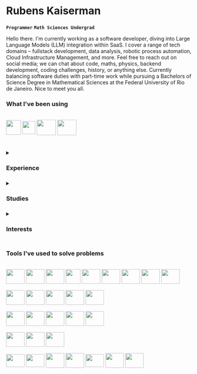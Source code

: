 # Rubens Kaiserman
**`Programmer`** **`Math Sciences Undergrad`**

Hello there. I'm currently working as a software developer, diving into Large Language Models (LLM) integration within SaaS. I cover a range of tech domains – fullstack development, data analysis, robotic process automation, Cloud Infrastructure Management, and more. Feel free to reach out on social media; we can chat about code, maths, physics, backend development, coding challenges, history, or anything else. Currently balancing software duties with part-time work while pursuing a Bachelors of Science Degree in Mathematical Sciences at the Federal University of Rio de Janeiro. Nice to meet you all.

### What I've been using
<div style="display: inline_block"><br>
  <img align="center" height="40" src="https://cdn.jsdelivr.net/gh/devicons/devicon/icons/go/go-original.svg" />
  <img align="center" height="35" width="35" src="https://cdn.jsdelivr.net/gh/devicons/devicon/icons/javascript/javascript-plain.svg" />
  <img align="center" height="42" width="52" src="https://cdn.jsdelivr.net/gh/devicons/devicon/icons/python/python-original.svg" />
  <img align="center" height="42" width="52" src="https://cdn.jsdelivr.net/gh/devicons/devicon/icons/googlecloud/googlecloud-original.svg" />
</div>

#

<details>
  <summary><h3>Experience<h3></summary>
  <ul>
    <li>FullStack Software Engineer</li>
    <li>Web Design Intern</li>
    <li>Research Program Mobile Developer</li>
  </ul>
</details>

<details>
  <summary><h3>Studies<h3></summary>
  <ul>
    <li>Mathematical Sciences Undergraduate Student (Federal University of Rio de Janeiro - UFRJ)</li>
    <li>Computer Science Technician (Federal Institute of Rio de Janeiro - IFRJ)</li>
    <li>Scientific Initiation Program on Mathematics (Brazilian National Institute of Pure and Applied Mathematics - IMPA)</li>
    <li>Web Courses + Self taught stuff. Software Development and Computer Science in general</li>
  <ul>
</details>

<details>
  <summary><h3>Interests<h3></summary>
  <ul>
    <li>Artificial Inteligence</li>
    <li>Backend Development</li>
    <li>Data Science</li>
    <li>Applied Mathematics</li>
    <li>Software Architecture</li>
    <li>Physics and Astronomy</li>
    <li>A lot of other things. If you wish we could talk</li>
  </ul>
</details>

### Tools I've used to solve problems
<div style="display: inline_block"><br>
<img align="center" height="40" width="50" src="https://cdn.jsdelivr.net/gh/devicons/devicon/icons/typescript/typescript-plain.svg" />
<img align="center" height="40" width="50" src="https://cdn.jsdelivr.net/gh/devicons/devicon/icons/javascript/javascript-plain.svg" />
<img align="center" height="40" width="50" src="https://cdn.jsdelivr.net/gh/devicons/devicon/icons/python/python-original.svg" />
<img align="center" height="40" src="https://cdn.jsdelivr.net/gh/devicons/devicon/icons/go/go-original.svg" />
<img align="center" height="40" width="50" src="https://cdn.jsdelivr.net/gh/devicons/devicon/icons/dart/dart-original.svg" />
<img align="center" height="40" width="50" src="https://cdn.jsdelivr.net/gh/devicons/devicon/icons/java/java-original.svg" />
<img align="center" height="40" width="50" src="https://cdn.jsdelivr.net/gh/devicons/devicon/icons/php/php-plain.svg" />
<img align="center" height="40" width="50" src="https://cdn.jsdelivr.net/gh/devicons/devicon/icons/c/c-plain.svg" />
<img align="center" height="40" width="50" src="https://cdn.jsdelivr.net/gh/devicons/devicon/icons/cplusplus/cplusplus-plain.svg" />
<br>
<br>

<img align="center" height="40" width="50" src="https://cdn.jsdelivr.net/gh/devicons/devicon/icons/react/react-original.svg" />
<img align="center" height="40" width="50" src="https://cdn.jsdelivr.net/gh/devicons/devicon/icons/nextjs/nextjs-original.svg" />
<img align="center" height="40" width="50" src="https://cdn.jsdelivr.net/gh/devicons/devicon/icons/flutter/flutter-original.svg" />
<img align="center" height="40" width="50" src="https://cdn.jsdelivr.net/gh/devicons/devicon/icons/tailwindcss/tailwindcss-plain.svg" />
<img align="center" height="40" width="50" src="https://cdn.jsdelivr.net/gh/devicons/devicon/icons/bootstrap/bootstrap-original.svg" />
<br>
<br>
<img align="center" height="40" width="50" src="https://cdn.jsdelivr.net/gh/devicons/devicon/icons/nestjs/nestjs-plain.svg" />
<img align="center" height="40" width="50" src="https://cdn.jsdelivr.net/gh/devicons/devicon/icons/selenium/selenium-original.svg" />
<img align="center" height="40" width="50" src="https://cdn.jsdelivr.net/gh/devicons/devicon/icons/pandas/pandas-original.svg" />
<img align="center" height="40" width="50" src="https://cdn.jsdelivr.net/gh/devicons/devicon/icons/django/django-plain.svg" />
<img align="center" height="40" width="50" src="https://cdn.jsdelivr.net/gh/devicons/devicon/icons/flask/flask-original.svg" />          
<br>
<br>
  <img align="center" height="40" width="50" src="https://cdn.jsdelivr.net/gh/devicons/devicon/icons/mysql/mysql-original.svg" />
  <img align="center" height="40" width="50" src="https://cdn.jsdelivr.net/gh/devicons/devicon/icons/postgresql/postgresql-plain.svg" />
    <img align="center" height="40" width="50" src="https://cdn.jsdelivr.net/gh/devicons/devicon/icons/firebase/firebase-plain.svg" />
  <br>
  <br>
  <img align="center" height="35" width="50" src="https://cdn.jsdelivr.net/gh/devicons/devicon/icons/git/git-original.svg" />
  <img align="center" height="35" width="50" src="https://cdn.jsdelivr.net/gh/devicons/devicon/icons/docker/docker-plain.svg" />
  <img align="center" height="40" width="50" src="https://cdn.jsdelivr.net/gh/devicons/devicon/icons/googlecloud/googlecloud-original.svg" />
  <img align="center" height="40" width="50" src="https://cdn.jsdelivr.net/gh/devicons/devicon/icons/amazonwebservices/amazonwebservices-original.svg" />
  <img align="center" height="35" width="50" src="https://cdn.jsdelivr.net/gh/devicons/devicon/icons/ubuntu/ubuntu-plain.svg" />
  <img align="center" height="40" width="50" src="https://cdn.jsdelivr.net/gh/devicons/devicon/icons/bash/bash-original.svg" />
  <img align="center" height="40" width="50" src="https://cdn.jsdelivr.net/gh/devicons/devicon/icons/jupyter/jupyter-original.svg" />
</div>
